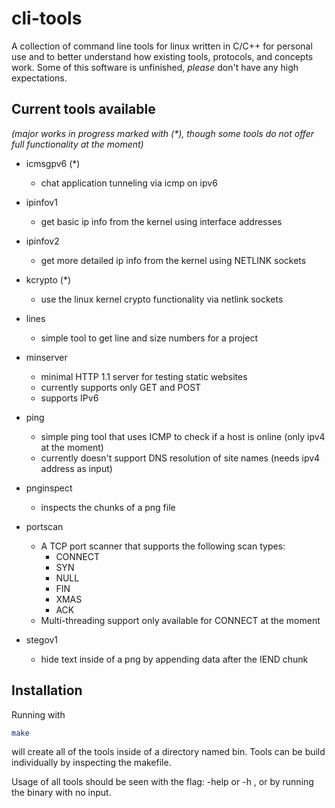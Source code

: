 # cli-tools 

A collection of command line tools for linux written in C/C++ for personal use and to better understand how existing tools, protocols, and concepts work. Some of this software is unfinished, *please* don't have any high expectations. 


## Current tools available 
*(major works in progress marked with (\*), though some tools do not offer full functionality at the moment)*

* icmsgpv6 (\*)
  * chat application tunneling via icmp on ipv6  
* ipinfov1
  * get basic ip info from the kernel using interface addresses

* ipinfov2
  * get more detailed ip info from the kernel using NETLINK sockets

* kcrypto (\*)
  * use the linux kernel crypto functionality via netlink sockets

* lines 
  * simple tool to get line and size numbers for a project 

* minserver
  * minimal HTTP 1.1 server for testing static websites 
  * currently supports only GET and POST
  * supports IPv6

<!-- * obfuscator (\*)
  * remove whitespace and rename variables of code files 
  * supports obfuscating the following languages:   -->

* ping 
  * simple ping tool that uses ICMP to check if a host is online (only ipv4 at the moment)
  * currently doesn't support DNS resolution of site names (needs ipv4 address as input)

* pnginspect
  * inspects the chunks of a png file

* portscan
  * A TCP port scanner that supports the following scan types: 
      * CONNECT
      * SYN
      * NULL 
      * FIN 
      * XMAS
      * ACK 
  * Multi-threading support only available for CONNECT at the moment 

* stegov1
  * hide text inside of a png by appending data after the IEND chunk 

<!-- ## dependencies 
* zlib   -->


## Installation

Running with 
```bash
make 
```
will create all of the tools inside of a directory named bin. 
Tools can be build individually by inspecting the makefile. 

Usage of all tools should be seen with the flag: -help or -h , or by running the binary with no input. 


